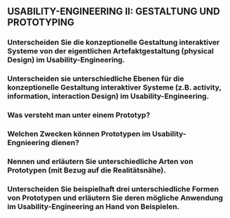 ## USABILITY-ENGINEERING II: GESTALTUNG UND PROTOTYPING

### Unterscheiden Sie die konzeptionelle Gestaltung interaktiver Systeme von der eigentlichen Artefaktgestaltung (physical Design) im Usability-Engineering.

### Unterscheiden sie unterschiedliche Ebenen für die konzeptionelle Gestaltung interaktiver Systeme (z.B. activity, information, interaction Design) im Usability-Engineering.

### Was versteht man unter einem Prototyp?

### Welchen Zwecken können Prototypen im Usability-Engnieering dienen?

### Nennen und erläutern Sie unterschiedliche Arten von Prototypen (mit Bezug auf die Realitätsnähe).

### Unterscheiden Sie beispielhaft drei unterschiedliche Formen von Prototypen und erläutern Sie deren mögliche Anwendung im Usability-Engineering an Hand von Beispielen.
